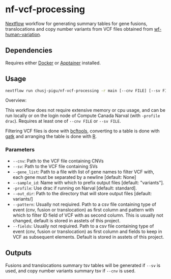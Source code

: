 # nf-vcf-processing

[Nextflow] workflow for generating summary tables for gene fusions, translocations and copy number variants from VCF files obtained from [wf-human-variation].

## Dependencies

Requires either [Docker] or [Apptainer] installed.

## Usage

``` sh
nextflow run chusj-pigu/nf-vcf-processing -r main [--cnv FILE] [--sv FILE] [--gene_list FILE] [--sample_id STR]
```

Overview:

This workflow does not require extensive memory or cpu usage, and can be run locally or on the login node of Compute Canada Narval (with `-profile drac`). Requires at least one of `--cnv FILE` or `--sv FILE`.

Filtering VCF files is done with [bcftools], converting to a table is done with [gatk] and arranging the table is done with [R].

### Parameters

- `--cnv`: Path to the VCF file containing CNVs
- `--sv`: Path to the VCF file containing SVs
- `--gene_list`: Path to a file with list of gene names to filter VCF with, each gene must be separated by a newline [default: None]
- `--sample_id`: Name with which to prefix output files [default: "variants"].
- `-profile`: Use drac if running on Narval [default: standard].
- `--out_dir`: Path to the directory that will store output files [default: variants/]
- `--pattern`: Usually not reqiuired. Path to a csv file containing type of event (cnv, fusion or translocation) as first column and pattern with which to filter ID field of VCF with as second column. This is usually not changed, default is stored in asstets of this project.
- `--fields`: Usually not reqiuired. Path to a csv file containing type of event (cnv, fusion or translocation) as first column and fields to keep in VCF as subsequent elements. Default is stored in asstets of this project.

## Outputs

Fusions and translocations summary tsv tables will be generated if `--sv` is used, and copy number variants summary tsv if `--cnv` is used.

[Docker]: https://www.docker.com
[Apptainer]: https://apptainer.org
[Nextflow]: https://www.nextflow.io/docs/latest/index.html
[bcftools]: https://samtools.github.io/bcftools/bcftools.html
[gatk]: https://gatk.broadinstitute.org/hc/en-us
[R]: https://www.r-project.org
[wf-human-variation]: https://github.com/epi2me-labs/wf-human-variation